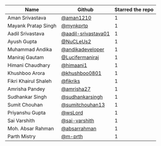 | Name                 | Github                                                        | Starred the repo |
| -------------------- | ------------------------------------------------------------- | ---------------- |
| Aman Srivastava      | [@aman1210](https://github.com/aman1210)                      |         1        |
| Mayank Pratap Singh  | [@mynkprtp](https://github.com/mynkprtp)                      |         1        |
| Aadil Srivastava     | [@aadil-srivastava01](https://github.com/aadil-srivastava01)  |         1        |
| Ayush Gupta          | [@NuCLeUs2](https://github.com/NuCLeUs2)                      |         1        |
| Muhammad Andika      | [@andikadeveloper](https://github.com/andikadeveloper)        |         1        |
| Maniraj Gautam       | [@Lucifermaniraj](https://github.com/Lucifermaniraj)          |         1        |
| Himani Chaudhary     | [@himaani1](https://github.com/himaani1)                      |         1        |
| Khushboo Arora       | [@khushboo0801](https://github.com/khushboo0801)              |         1        |
| Fikri Khairul Shaleh | [@fikriks](https://github.com/fikriks)                        |         1        |
| Amrisha Pandey       | [@amrisha27](https://github.com/amrisha27)                    |         1        |
| Sudhankar Singh      | [@sudhankarsingh](https://github.com/sudhankarsingh)          |         1        |
| Sumit Chouhan        | [@sumitchouhan13](https://github.com/sumitchouhan13)          |         1        |
| Priyanshu Gupta      | [@wsLord](https://github.com/wsLord)                          |         1        |
| Sai Varshith         | [@sai-varshith](https://github.com/sai-varshith)              |         1        |
| Moh. Absar Rahman    | [@absarrahman](https://github.com/absarrahman)                |         1        |
| Parth Mistry         | [@m-prth](https://github.com/m-prth)                          |         1        |
